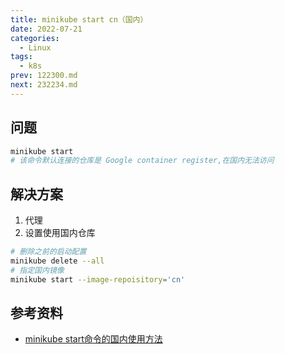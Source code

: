 ```yaml
---
title: minikube start cn（国内）
date: 2022-07-21
categories:
  - Linux
tags:
  - k8s
prev: 122300.md
next: 232234.md
---
```




<!-- more -->

## 问题

```bash
minikube start
# 该命令默认连接的仓库是 Google container register,在国内无法访问
```

## 解决方案

1. 代理
2. 设置使用国内仓库


```bash
# 删除之前的启动配置
minikube delete --all
# 指定国内镜像
minikube start --image-repoisitory='cn'
```

## 参考资料

- [minikube start命令的国内使用方法](https://blog.csdn.net/Honnyee/article/details/114059004)

